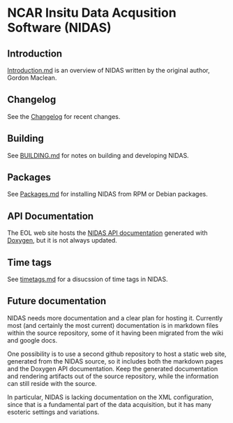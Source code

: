 # NCAR Insitu Data Acqusition Software (NIDAS)

## Introduction

[Introduction.md](doc/Introduction.md) is an overview of NIDAS written by the
original author, Gordon Maclean.

## Changelog

See the [Changelog](CHANGELOG.md) for recent changes.

## Building

See [BUILDING.md](BUILDING.md) for notes on building and developing NIDAS.

## Packages

See [Packages.md](doc/Packages.md) for installing NIDAS from RPM or Debian
packages.

## API Documentation

The EOL web site hosts the [NIDAS API
documentation](https://www.eol.ucar.edu/software/nidas/doxygen/html) generated
with [Doxygen](https://doxygen.nl/), but it is not always updated.

## Time tags

See [timetags.md](doc/timetags.md) for a disucssion of time tags in NIDAS.

## Future documentation

NIDAS needs more documentation and a clear plan for hosting it.  Currently
most (and certainly the most current) documentation is in markdown files
within the source repository, some of it having been migrated from the wiki
and google docs.

One possibility is to use a second github repository to host a static web
site, generated from the NIDAS source, so it includes both the markdown pages
and the Doxygen API documentation.  Keep the generated documentation and
rendering artifacts out of the source repository, while the information can
still reside with the source.

In particular, NIDAS is lacking documentation on the XML configuration, since
that is a fundamental part of the data acquisition, but it has many esoteric
settings and variations.
